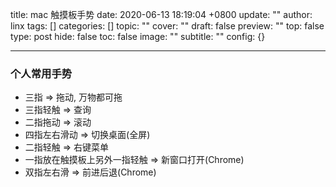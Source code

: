 title: mac 触摸板手势
date: 2020-06-13 18:19:04 +0800
update: ""
author: linx
tags: []
categories: []
topic: ""
cover: ""
draft: false
preview: ""
top: false
type: post
hide: false
toc: false
image: ""
subtitle: ""
config: {}


---



### 个人常用手势

- 三指 => 拖动, 万物都可拖
- 三指轻触 => 查询
- 二指拖动 => 滚动
- 四指左右滑动 => 切换桌面(全屏)
- 二指轻触 => 右键菜单
- 一指放在触摸板上另外一指轻触 => 新窗口打开(Chrome)
- 双指左右滑 => 前进后退(Chrome)
